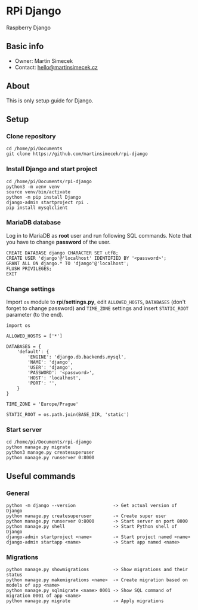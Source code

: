 # RPi Django
Raspberry Django

## Basic info
- Owner: Martin Simecek
- Contact: hello@martinsimecek.cz

## About
This is only setup guide for Django.

## Setup

### Clone repository
    cd /home/pi/Documents
    git clone https://github.com/martinsimecek/rpi-django

### Install Django and start project
    cd /home/pi/Documents/rpi-django
    python3 -m venv venv
    source venv/bin/activate
    python -m pip install Django
    django-admin startproject rpi .
    pip install mysqlclient

### MariaDB database
Log in to MariaDB as **root** user and run following SQL commands. Note that you have to change **password** of the user.

    CREATE DATABASE django CHARACTER SET utf8;
    CREATE USER 'django'@'localhost' IDENTIFIED BY '<password>';
    GRANT ALL ON django.* TO 'django'@'localhost';
    FLUSH PRIVILEGES;
    EXIT

### Change settings
Import `os` module to **rpi/settings.py**, edit `ALLOWED_HOSTS`, `DATABASES` (don't forget to change password) and `TIME_ZONE` settings and insert `STATIC_ROOT` parameter (to the end).

    import os

    ALLOWED_HOSTS = ['*']

    DATABASES = {
        'default': {
            'ENGINE': 'django.db.backends.mysql',
            'NAME': 'django',
            'USER': 'django',
            'PASSWORD': '<password>',
            'HOST': 'localhost',
            'PORT': '',
        }
    }

    TIME_ZONE = 'Europe/Prague'

    STATIC_ROOT = os.path.join(BASE_DIR, 'static')

### Start server
    cd /home/pi/Documents/rpi-django
    python manage.py migrate
    python3 manage.py createsuperuser
    python manage.py runserver 0:8000

## Useful commands

### General
    python -m django --version              -> Get actual version of Django
    python manage.py createsuperuser        -> Create super user
    python manage.py runserver 0:8000       -> Start server on port 8000
    python manage.py shell                  -> Start Python shell of Django
    django-admin startproject <name>        -> Start project named <name>
    django-admin startapp <name>            -> Start app named <name>    

### Migrations
    python manage.py showmigrations         -> Show migrations and their status
    python manage.py makemigrations <name>  -> Create migration based on models of app <name>
    python manage.py sqlmigrate <name> 0001 -> Show SQL command of migration 0001 of app <name>
    python manage.py migrate                -> Apply migrations
